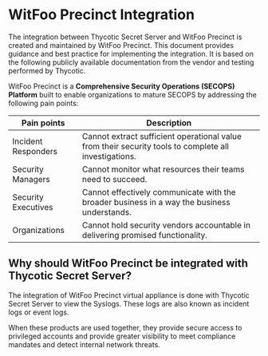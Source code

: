 [title]: # (WitFoo Precinct)
[tags]: # (witfoo,introduction)
[priority]: # (1)
# WitFoo Precinct Integration

The integration between Thycotic Secret Server and WitFoo Precinct is created and maintained by WitFoo Precinct. This document provides guidance and best practice for implementing the integration. It is based on the following publicly available documentation from the vendor and testing performed by Thycotic.

WitFoo Precinct is a __Comprehensive Security Operations (SECOPS) Platform__ built to enable organizations to mature SECOPS by addressing the following pain points:

| Pain points | Description |
| ----- | ----- |
| Incident Responders | Cannot extract sufficient operational value from their security tools to complete all investigations. |
| Security Managers | Cannot monitor what resources their teams need to succeed. |
| Security Executives | Cannot effectively communicate with the broader business in a way the business understands. |
| Organizations | Cannot hold security vendors accountable in delivering promised functionality. |

## Why should WitFoo Precinct be integrated with Thycotic Secret Server?

The integration of WitFoo Precinct virtual appliance is done with Thycotic Secret Server
to view the Syslogs. These logs are also known as incident logs or event logs.

When these products are used together, they provide secure access to privileged accounts and provide greater visibility to meet compliance mandates and detect internal network threats.
